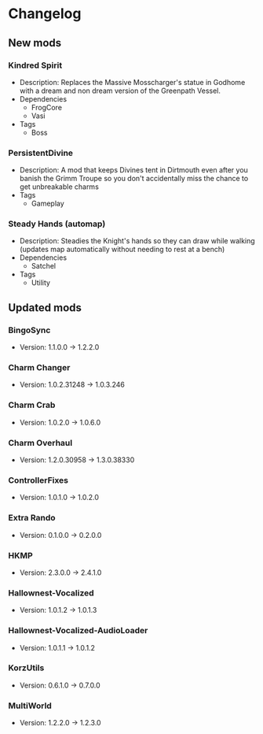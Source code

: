 # Changelog


## New mods

### Kindred Spirit

- Description: Replaces the Massive Mosscharger&#x27;s statue in Godhome with a dream and non dream version of the Greenpath Vessel.
- Dependencies
  + FrogCore
  + Vasi
- Tags
  + Boss

### PersistentDivine

- Description: A mod that keeps Divines tent in Dirtmouth even after you banish the Grimm Troupe so you don&#x27;t accidentally miss the chance to get unbreakable charms
- Tags
  + Gameplay

### Steady Hands (automap)

- Description: Steadies the Knight&#x27;s hands so they can draw while walking (updates map automatically without needing to rest at a bench)
- Dependencies
  + Satchel
- Tags
  + Utility


## Updated mods

### BingoSync

- Version: 1.1.0.0 -> 1.2.2.0

### Charm Changer

- Version: 1.0.2.31248 -> 1.0.3.246

### Charm Crab

- Version: 1.0.2.0 -> 1.0.6.0

### Charm Overhaul

- Version: 1.2.0.30958 -> 1.3.0.38330

### ControllerFixes

- Version: 1.0.1.0 -> 1.0.2.0

### Extra Rando

- Version: 0.1.0.0 -> 0.2.0.0

### HKMP

- Version: 2.3.0.0 -> 2.4.1.0

### Hallownest-Vocalized

- Version: 1.0.1.2 -> 1.0.1.3

### Hallownest-Vocalized-AudioLoader

- Version: 1.0.1.1 -> 1.0.1.2

### KorzUtils

- Version: 0.6.1.0 -> 0.7.0.0

### MultiWorld

- Version: 1.2.2.0 -> 1.2.3.0

